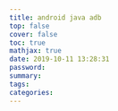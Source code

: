```yaml
---
title: android java adb
top: false
cover: false
toc: true
mathjax: true
date: 2019-10-11 13:28:31
password:
summary:
tags:
categories:
---
```

